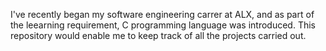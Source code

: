 I've recently began my software engineering carrer at ALX, and as part of the leearning requirement, C programming language was introduced. This repository would enable me to keep track of all the projects carried out.
